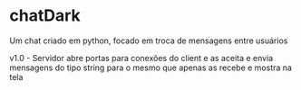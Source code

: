 # chatDark
 Um chat criado em python, focado em troca de mensagens entre usuários

v1.0 - Servidor abre portas para conexões do client e as aceita e envia mensagens do tipo string para o mesmo que apenas as recebe e mostra na tela
